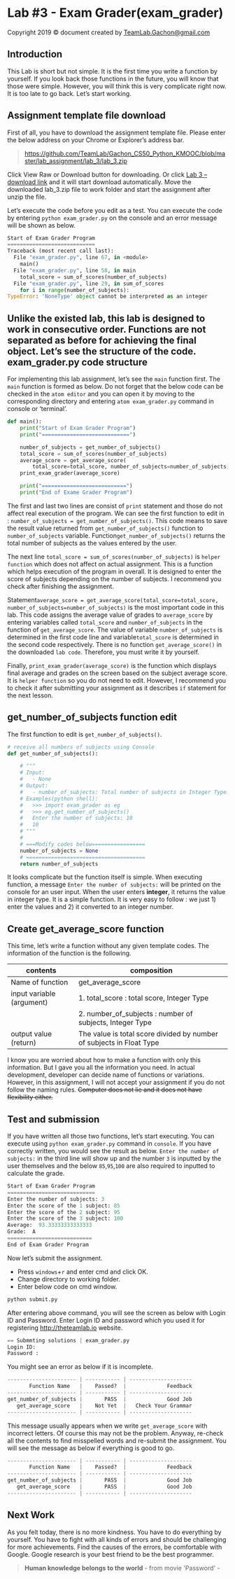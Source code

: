 # Lab #3 - Exam Grader(exam_grader)
Copyright 2019 © document created by TeamLab.Gachon@gmail.com

Introduction
------------

This Lab is short but not simple. It is the first time you write a function by yourself. If you look back those functions in the future, you will know that those were simple. However, you will think this is very complicate right now. It is too late to go back. Let’s start working.

Assignment template file download
---------------------------

First of all, you have to download the assignment template file. Please enter the below address on your Chrome or Explorer’s address bar.

> https://github.com/TeamLab/Gachon_CS50_Python_KMOOC/blob/master/lab_assignment/lab_3/lab_3.zip



Click View Raw or Download button for downloading. Or click [Lab 3 – download link](https://github.com/TeamLab/Gachon_CS50_Python_KMOOC/raw/master/lab_assignment/lab_3/lab_3.zip) and it will start download automatically. Move the downloaded lab_3.zip file to work folder and start the assignment after unzip the file.

Let’s execute the code before you edit as a test. You can execute the code by entering `python exam_grader.py` on the console and an error message will be shown as below.

```python
Start of Exam Grader Program
============================
Traceback (most recent call last):
  File "exam_grader.py", line 67, in <module>
    main()
  File "exam_grader.py", line 58, in main
    total_score = sum_of_scores(number_of_subjects)
  File "exam_grader.py", line 29, in sum_of_scores
    for i in range(number_of_subjects):
TypeError: 'NoneType' object cannot be interpreted as an integer
```

Unlike the existed lab, this lab is designed to work in consecutive order. Functions are not separated as before for achieving the final object. Let’s see the structure of the code.
exam_grader.py code structure
------------------------

For implementing this lab assignment, let’s see the `main` function first. The `main` function is formed as below. Do not forget that the below code can be checked in the `atom editor` and you can open it by moving to the corresponding directory and entering `atom exam_grader.py` command in console or ‘terminal’.


```python
def main():
    print("Start of Exam Grader Program")
    print("============================")

    number_of_subjects = get_number_of_subjects()
    total_score = sum_of_scores(number_of_subjects)
    average_score = get_average_score(
        total_score=total_score, number_of_subjects=number_of_subjects)
    print_exam_grader(average_score)

    print("===========================")
    print("End of Exame Grader Program")
```

The first and last two lines  are consist of `print` statement and those do not affect real execution of the program. We can see the first function to edit in : `number_of_subjects = get_number_of_subjects()`. This code means to save the result value returned from `get_number_of_subjects()` function to `number_of_subjects` variable. Function`get_number_of_subjects()` returns the total number of subjects as the values entered by the user.

The next line `total_score = sum_of_scores(number_of_subjects)` is `helper function` which does not affect on actual assignment. This is a function which helps execution of the program in overall. It is designed to enter the score of subjects depending on the number of subjects. I recommend you check after finishing the assignment.


Statement`average_score = get_average_score(total_score=total_score, number_of_subjects=number_of_subjects)` is the most important code in this lab. This code assigns the average value of grades to `average_score` by entering variables called `total_score` and `number_of_subjects` in the function of `get_average_score`. The value of variable `number_of_subjects` is determined in the first code line  and variable`total_score` is determined in the second code respectively. There is no function `get_average_score()` in the downloaded `lab code`. Therefore, you must write it by yourself.

Finally, `print_exam_grader(average_score)` is the function which displays final average and grades on the screen based on the subject average score. It is `helper function` so you do not need to edit. However, I recommend you to check it after submitting your assignment as it describes `if` statement for the next lesson.

get_number_of_subjects function edit
------------------------------------

The first function to edit is `get_number_of_subjects()`.

```python
# receive all numbers of subjects using Console
def get_number_of_subjects():

    # """
    # Input:
    #   - None
    # Output:
    #   - number_of_subjects: Total number of subjects in Integer Type
    # Examples(python shell):
    #   >>> import exam_grader as eg
    #   >>> eg.get_number_of_subjects()
    #   Enter the number of subjects: 10
    #   10
    # """
    #
    # ===Modify codes below=================
    number_of_subjects = None
    # ======================================
    return number_of_subjects

```


It looks complicate but the function itself is simple. When executing function, a message `Enter the number of subjects:` will be printed on the console for an user input. When the user enters <strong>integer</strong>, it returns the value in integer type. It is a simple function. It is very easy to follow : we just 1) enter the values and 2) it converted to an integer number.

Create get_average_score function
-------------------------------

This time, let’s write a function without any given template codes. The information of the function is the following.

| contents       | composition                                                    |
|------------|---------------------------------------------------------|
| Name of function     | get_average_score                                       |
| input variable (argument) | 1. total_score : total score, Integer Type |
|            | 2. number_of_subjects : number of subjects, Integer Type |
| output value (return)  | The value is total score divided by number of subjects in Float Type |

I know you are worried about how to make a function with only this information. But I gave you all the information you need. In actual development, developer can decide name of functions or variations. However, in this assignment, I will not accept your assignment if you do not follow the naming rules. ~~Computer does not lie and it does not have flexibility either.~~

Test and submission
--------------

If you have written all those two functions, let’s start executing. You can execute using `python exam_grader.py` command in `console`. If you have correctly written, you would see the result as below. `Enter the number of subjects:` in the third line will show up and the number `3` is inputted by the user themselves and the below `85`,`95`,`100` are also required to inputted to calculate the grade.
```python
Start of Exam Grader Program
============================
Enter the number of subjects: 3
Enter the score of the 1 subject: 85
Enter the score of the 2 subject: 95
Enter the score of the 3 subject: 100
Average:  93.33333333333333
Grade:  A
===========================
End of Exam Grader Program
```
Now let’s submit the assignment.

- Press `windows`+`r` and enter cmd and click OK.
- Change directory to working folder.
- Enter below code on cmd window.

```python
python submit.py
```

After entering above command, you will see the screen as below with Login ID and Password. Enter Login ID and password which you used it for registering http://theteamlab.io website.

```python
== Submmting solutions | exam_grader.py
Login ID:
Password :
```

You might see an error as below if it is incomplete.
```python
---------------------- | ----------- | --------------------
       Function Name   |    Passed?  |             Feedback
---------------------- | ----------- | --------------------
get_number_of_subjects |       PASS  |             Good Job
   get_average_score   |    Not Yet  |   Check Your Grammar
---------------------- | ----------- | --------------------
```

This message usually appears when we write `get_average_score` with incorrect letters. Of course this may not be the problem. Anyway, re-check all the contents to find misspelled words and re-submit the assignment. You will see the message as below if everything is good to go.
```python
---------------------- | ----------- | --------------------
       Function Name   |    Passed?  |             Feedback
---------------------- | ----------- | --------------------
get_number_of_subjects |       PASS  |             Good Job
   get_average_score   |       PASS  |             Good Job
---------------------- | ----------- | --------------------
```

Next Work
---------

As you felt today, there is no more kindness. You have to do everything by yourself. You have to fight with all kinds of errors and should be challenging for more achievements. Find the causes of the errors, be comfortable with Google. Google research is your best friend to be the best programmer.

> **Human knowledge belongs to the world** - from movie 'Password' -
